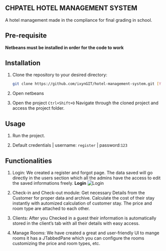## CHPATEL HOTEL MANAGEMENT SYSTEM

A hotel management made in the compliance for final grading in school.

## Pre-requisite
  **Netbeans must be installed in order for the code to work**   

## Installation

1. Clone the repository to your desired directory:
   ```bash
   git clone https://github.com/ixynGIT/hotel-management-system.git [YourDirectoryName]
    ```
2. Open netbeans
    
3. Open the project `Ctrl+Shift+O`
   Navigate through the cloned project and access the project folder.

## Usage

1. Run the project.
  
2. Default credentials | username: `register` | password:`123`


## Functionalities

1. Login:
We created a register and forgot page. The data saved will go directly in the users section which all the admins have the access to edit the saved informations freely.
**Login**
![Login](screenshots/login.png)

3. Check-in and Check-out module:
  Get necessary Details from the Customer for proper data and archive. Calculate the cost of their stay instantly with automized calculation of customer stay.
  The price and room type are attached to each other.

4. Clients:
  After you Checked in a guest their information is automatically stored in the client’s tab with all their details with easy access.

5. Manage Rooms:
  We have created a great and user-friendly UI to mange rooms it has a JTabbedPane which you can configure the rooms customizing the price and room types, etc.








